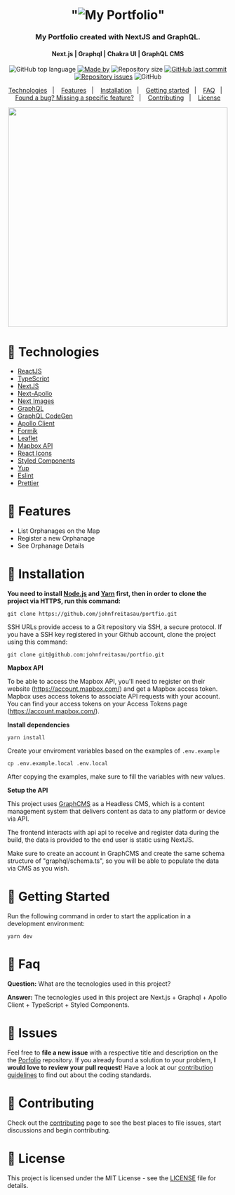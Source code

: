 <h1 align="center">
  "<img src=".github/images/logo.png" alt="My Portfolio">"
</h1>

<h3 align="center">
  My Portfolio created with NextJS and GraphQL.
</h3>
<h4 align="center">Next.js | Graphql | 
Chakra UI | GraphQL CMS</h4>
<!-- E02041 -->
<p align="center">
  <img alt="GitHub top language" src="https://img.shields.io/github/languages/top/johnfreitasau/portfio?color=%2329B6D1">
  <a href="https://www.linkedin.com/in/johnfreitasau/"><img alt="Made by" src="https://img.shields.io/badge/made%20by-John%20Freitas-%2329B6D1"></a>
  <img alt="Repository size" src="https://img.shields.io/github/repo-size/johnfreitasau/portfio?color=%2329B6D1">
  <a href="https://github.com/johnfreitasau/portfio/commits/main"><img alt="GitHub last commit" src="https://img.shields.io/github/last-commit/johnfreitasau/portfio?color=%2329B6D1"></a>
  <a href="https://github.com/johnfreitasau/portfio/issues"><img alt="Repository issues" src="https://img.shields.io/github/issues/johnfreitasau/portfio?color=%2329B6D1"></a>
  <img alt="GitHub" src="https://img.shields.io/github/license/johnfreitasau/portfio?color=%2329B6D2">
</p>

<p align="center">
  <a href="#rocket-technologies">Technologies</a>&nbsp;&nbsp;&nbsp;|&nbsp;&nbsp;&nbsp;
  <a href="#rocket-features">Features</a>&nbsp;&nbsp;&nbsp;|&nbsp;&nbsp;&nbsp;
  <a href="#construction_worker-installation">Installation</a>&nbsp;&nbsp;&nbsp;|&nbsp;&nbsp;&nbsp;
  <a href="#runner-getting-started">Getting started</a>&nbsp;&nbsp;&nbsp;|&nbsp;&nbsp;&nbsp;
  <a href="#postbox-faq">FAQ</a>&nbsp;&nbsp;&nbsp;|&nbsp;&nbsp;&nbsp;
  <a href="#bug-issues">Found a bug? Missing a specific feature?</a>&nbsp;&nbsp;&nbsp;|&nbsp;&nbsp;&nbsp;
  <a href="#tada-contributing">Contributing</a>&nbsp;&nbsp;&nbsp;|&nbsp;&nbsp;&nbsp;
  <a href="#closed_book-license">License</a>
</p>

<p align="center">
   <img src="./.github/images/portfolio_demo1.gif" width="500"/>
</p>


# :rocket: Technologies

- [ReactJS](https://reactjs.org/)
- [TypeScript](https://www.typescriptlang.org/)
- [NextJS](https://nextjs.org/)
- [Next-Apollo](https://github.com/adamsoffer/next-apollo)
- [Next Images](https://vercel.com/docs/next.js/image-optimization)
- [GraphQL](https://graphql.org/)
- [GraphQL CodeGen](https://graphql-code-generator.com/)
- [Apollo Client](https://www.apollographql.com/docs/react/)
- [Formik](https://formik.org/)
- [Leaflet](https://leafletjs.com/)
- [Mapbox API](https://www.mapbox.com/)
- [React Icons](https://react-icons.netlify.com/#/)
- [Styled Components](https://styled-components.com/)
- [Yup](https://github.com/jquense/yup)
- [Eslint](https://eslint.org/)
- [Prettier](https://prettier.io/)


# :rocket: Features

* List Orphanages on the Map
* Register a new Orphanage
* See Orphanage Details


# :construction_worker: Installation

**You need to install [Node.js](https://nodejs.org/en/download/) and [Yarn](https://yarnpkg.com/) first, then in order to clone the project via HTTPS, run this command:**

```git clone https://github.com/johnfreitasau/portfio.git```

SSH URLs provide access to a Git repository via SSH, a secure protocol. If you have a SSH key registered in your Github account, clone the project using this command:

```git clone git@github.com:johnfreitasau/portfio.git```

**Mapbox API**

To be able to access the Mapbox API, you'll need to register on their website (https://account.mapbox.com/) and get a Mapbox access token. Mapbox uses access tokens to associate API requests with your account. You can find your access tokens on your Access Tokens page (https://account.mapbox.com/).


**Install dependencies**

```yarn install```

Create your enviroment variables based on the examples of ```.env.example```

```cp .env.example.local .env.local```

After copying the examples, make sure to fill the variables with new values.


**Setup the API**

This project uses [GraphCMS](https://graphcms.com/) as a Headless CMS, which is a content management system that delivers content as data to any platform or device via API.

The frontend interacts with api api to receive and register data during the build, the data is provided to the end user is static using NextJS.

Make sure to create an account in GraphCMS and create the same schema structure of "graphql/schema.ts", so you will be able to populate the data via CMS as you wish.

# :runner: Getting Started

Run the following command in order to start the application in a development environment:

```yarn dev```


# :postbox: Faq

**Question:** What are the tecnologies used in this project?

**Answer:** The tecnologies used in this project are Next.js + Graphql + Apollo Client + TypeScript + Styled Components.


# :bug: Issues

Feel free to **file a new issue** with a respective title and description on the the [Porfolio](https://github.com/johnfreitasau/portfio/issues) repository. If you already found a solution to your problem, **I would love to review your pull request**! Have a look at our [contribution guidelines](https://github.com/johnfreitasau/portfio/blob/main/CONTRIBUTING.md) to find out about the coding standards.

# :tada: Contributing

Check out the [contributing](https://github.com/johnfreitasau/portfio/blob/master/CONTRIBUTING.md) page to see the best places to file issues, start discussions and begin contributing.


# :closed_book: License

This project is licensed under the MIT License - see the [LICENSE](LICENSE) file for details.

